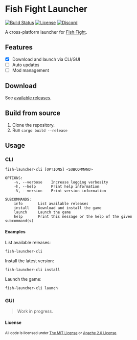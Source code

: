 # Fish Fight Launcher

[![Build Status](https://img.shields.io/github/workflow/status/fishfight/Launcher/Continuous%20Integration?logo=github&labelColor=1e1c24&color=8bcfcf)](https://github.com/fishfight/Launcher/actions) [![License](https://img.shields.io/badge/License-MIT%20or%20Apache%202-green.svg?label=license&labelColor=1e1c24&color=34925e)](#license) [![Discord](https://img.shields.io/badge/chat-on%20discord-green.svg?logo=discord&logoColor=fff&labelColor=1e1c24&color=8d5b3f)](https://discord.gg/4smxjcheE5)

A cross-platform launcher for [Fish Fight](https://github.com/fishfight/FishFight).

## Features

- [x] Download and launch via CLI/GUI
- [ ] Auto updates
- [ ] Mod management

## Download

See [available releases](https://github.com/fishfight/Launcher/releases).

## Build from source

1. Clone the repository.
2. Run `cargo build --release`

## Usage

### CLI

```
fish-launcher-cli [OPTIONS] <SUBCOMMAND>
```

```
OPTIONS:
    -v, --verbose    Increase logging verbosity
    -h, --help       Print help information
    -V, --version    Print version information

SUBCOMMANDS:
    info       List available releases
    install    Download and install the game
    launch     Launch the game
    help       Print this message or the help of the given subcommand(s)
```

#### Examples

List available releases:

```sh
fish-launcher-cli
```

Install the latest version:

```sh
fish-launcher-cli install
```

Launch the game:

```sh
fish-launcher-cli launch
```

### GUI

> Work in progress.

#### License

<sup>
All code is licensed under <a href="LICENSE-MIT">The MIT License</a> or <a href="LICENSE-APACHE">Apache 2.0 License</a>.
</sup>
